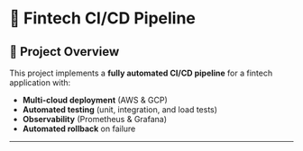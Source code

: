 # 🚀 Fintech CI/CD Pipeline

## 📌 Project Overview
This project implements a **fully automated CI/CD pipeline** for a fintech application with:
- **Multi-cloud deployment** (AWS & GCP)
- **Automated testing** (unit, integration, and load tests)
- **Observability** (Prometheus & Grafana)
- **Automated rollback** on failure

---
